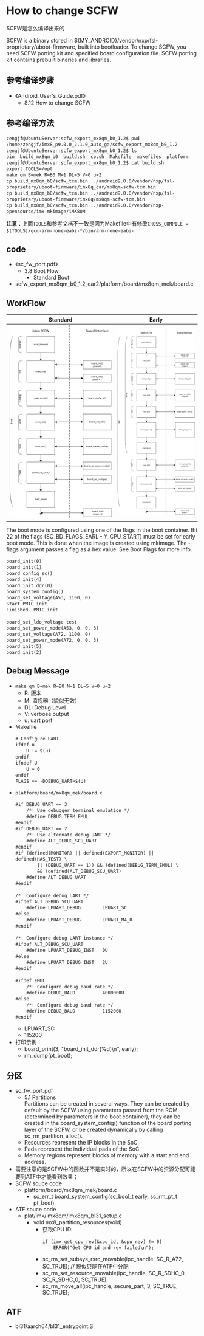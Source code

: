 # How to change SCFW

SCFW是怎么编译出来的

SCFW is a binary stored in ${MY_ANDROID}/vendor/nxp/fsl-proprietary/uboot-firmware, built into bootloader. To change SCFW, you need SCFW porting kit and specified board configuration file. SCFW porting kit contains prebuilt binaries and libraries.


## 参考编译步骤

* 《Android_User's_Guide.pdf》
  * 8.12 How to change SCFW


## 参考编译方法

```Console
zengjf@UbuntuServer:scfw_export_mx8qm_b0_1.2$ pwd
/home/zengjf/imx8_p9.0.0_2.1.0_auto_ga/scfw_export_mx8qm_b0_1.2
zengjf@UbuntuServer:scfw_export_mx8qm_b0_1.2$ ls
bin  build_mx8qm_b0  build.sh  cp.sh  Makefile  makefiles  platform
zengjf@UbuntuServer:scfw_export_mx8qm_b0_1.2$ cat build.sh
export TOOLS=/opt
make qm B=mek R=B0 M=1 DL=5 V=0 u=2
cp build_mx8qm_b0/scfw_tcm.bin ../android9.0.0/vendor/nxp/fsl-proprietary/uboot-firmware/imx8q_car/mx8qm-scfw-tcm.bin
cp build_mx8qm_b0/scfw_tcm.bin ../android9.0.0/vendor/nxp/fsl-proprietary/uboot-firmware/imx8q/mx8qm-scfw-tcm.bin
cp build_mx8qm_b0/scfw_tcm.bin ../android9.0.0/vendor/nxp-opensource/imx-mkimage/iMX8QM
```

**注意**：上面`TOOLS`和参考文档不一致是因为Makefile中有修改`CROSS_COMPILE = $(TOOLS)/gcc-arm-none-eabi-*/bin/arm-none-eabi-`


## code 

* 《sc_fw_port.pdf》
  * 3.8 Boot Flow
    * Standard Boot
* scfw_export_mx8qm_b0_1.2_car2/platform/board/mx8qm_mek/board.c


## WorkFlow

Standard | Early
:--:|:--:
![images/Standard_Boot_Flow.png](images/Standard_Boot_Flow.png) | ![images\Early_Boot_Flow.png](images/Early_Boot_Flow.png)

The boot mode is configured using one of the flags in the boot container. Bit 22 of the flags (SC_BD_FLAGS_EARL - Y_CPU_START) must be set for early boot mode. This is done when the image is created using mkimage. The -flags argument passes a flag as a hex value. See Boot Flags for more info.

```
board_init(0)
board_init(1)
board_config_sc()
board_init(4)
board_init_ddr(0)
board_system_config()
board_set_voltage(A53, 1100, 0)
Start PMIC init
Finished  PMIC init

board_set_ldo_voltage test
board_set_power_mode(A53, 0, 0, 3)
board_set_voltage(A72, 1100, 0)
board_set_power_mode(A72, 0, 0, 3)
board_init(5)
board_init(2)
```

## Debug Message

* `make qm B=mek R=B0 M=1 DL=5 V=0 u=2`
  * R: 版本
  * M: 监视器（貌似无效）
  * DL: Debug Level
  * V: verbose output
  * u: uart port
* Makefile
  ```
  # Configure UART
  ifdef u
      U := $(u)
  endif
  ifndef U
      U = 0
  endif
  FLAGS += -DDEBUG_UART=$(U)
  ```
* `platform/board/mx8qm_mek/board.c`
  ```
  #if DEBUG_UART == 3
      /*! Use debugger terminal emulation */
      #define DEBUG_TERM_EMUL
  #endif
  #if DEBUG_UART == 2
      /*! Use alternate debug UART */
      #define ALT_DEBUG_SCU_UART
  #endif
  #if (defined(MONITOR) || defined(EXPORT_MONITOR) || defined(HAS_TEST) \
          || (DEBUG_UART == 1)) && !defined(DEBUG_TERM_EMUL) \
          && !defined(ALT_DEBUG_SCU_UART)
      #define ALT_DEBUG_UART
  #endif
  
  /*! Configure debug UART */
  #ifdef ALT_DEBUG_SCU_UART
      #define LPUART_DEBUG        LPUART_SC
  #else
      #define LPUART_DEBUG        LPUART_M4_0
  #endif
  
  /*! Configure debug UART instance */
  #ifdef ALT_DEBUG_SCU_UART
      #define LPUART_DEBUG_INST   0U
  #else
      #define LPUART_DEBUG_INST   2U
  #endif
  
  #ifdef EMUL
      /*! Configure debug baud rate */
      #define DEBUG_BAUD          4000000U
  #else
      /*! Configure debug baud rate */
      #define DEBUG_BAUD          115200U
  #endif
  ```
  * LPUART_SC
  * 115200
* 打印示例：
  * board_print(3, "board_init_ddr(%d)\n", early);
  * rm_dump(pt_boot);


## 分区

* sc_fw_port.pdf
  * 5.1 Partitions  
    Partitions can be created in several ways. They can be created by default by the SCFW using parameters passed from the ROM (determined by parameters in the boot container), they can be created in the board_system_config() function of the board porting layer of the SCFW, or be created dynamically by calling sc_rm_partition_alloc().
  * Resources represent the IP blocks in the SoC.
  * Pads represent the individual pads of the SoC.
  * Memory regions represent blocks of memory with a start and end address.
* 需要注意的是SCFW中的函数并不是实时的，所以在SCFW中的资源分配可能要到ATF中才能看到效果；
* SCFW souce code
  * platform/board/mx8qm_mek/board.c
    * sc_err_t board_system_config(sc_bool_t early, sc_rm_pt_t pt_boot)
* ATF souce code
  * plat/imx/imx8qm/imx8qm_bl31_setup.c
    * void mx8_partition_resources(void)
      * 获取CPU ID:
        ```
        if (imx_get_cpu_rev(&cpu_id, &cpu_rev) != 0)
            ERROR("Get CPU id and rev failed\n");
        ```
      * sc_rm_set_subsys_rsrc_movable(ipc_handle, SC_R_A72, SC_TRUE);                   // 貌似只能在ATF中分配
      * sc_rm_set_resource_movable(ipc_handle, SC_R_SDHC_0, SC_R_SDHC_0, SC_TRUE);
      * sc_rm_move_all(ipc_handle, secure_part, 3, SC_TRUE, SC_TRUE);

## ATF

* bl31/aarch64/bl31_entrypoint.S
